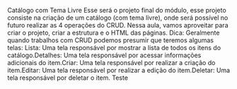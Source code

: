 Catálogo com Tema Livre
Esse será o projeto final do módulo, esse projeto consiste na criação de um catálogo (com tema livre), onde será possível no futuro realizar as 4 operações do CRUD.
Nessa aula, vamos aproveitar para criar o projeto, criar a estrutura e o HTML das páginas. 
Dica:
Geralmente quando trabalhos com CRUD podemos presumir que teremos algumas telas: 
Lista: Uma tela responsável por mostrar a lista de todos os itens do catálogo.Detalhes: Uma tela responsável por acessar informações adicionais do item.Criar: Uma tela responsável por realizar a criação do item.Editar: Uma tela responsável por realizar a edição do item.Deletar: Uma tela responsável por deletar o item.
Teste